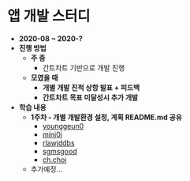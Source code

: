 # 앱 개발 스터디

* **2020-08 ~ 2020-?**
* **진행 방법**
  * **주 중**
    * 간트차트 기반으로 개발 진행
  * **모였을 때**
    * **개별 개발 진척 상항 발표 + 피드백**
    * **간트차트 목표 미달성시 추가 개발**
* **학습 내용**
  * **1주차 - 개별 개발환경 설정, 계획 README.md 공유**
    * [younggeun0]()
    * [minj0i]()
    * [rlawjddbs]()
    * [sgmsgood]()
    * [ch.choi]()
  * 추가예정...
